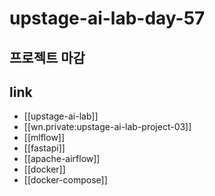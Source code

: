 # upstage-ai-lab-day-57

## 프로젝트 마감

## link
- [[upstage-ai-lab]]
- [[wn.private:upstage-ai-lab-project-03]]
- [[mlflow]]
- [[fastapi]]
- [[apache-airflow]]
- [[docker]]
- [[docker-compose]]

